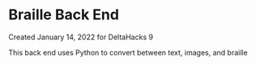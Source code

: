 # Braille Back End
Created January 14, 2022 for DeltaHacks 9

This back end uses Python to convert between text, images, and braille


